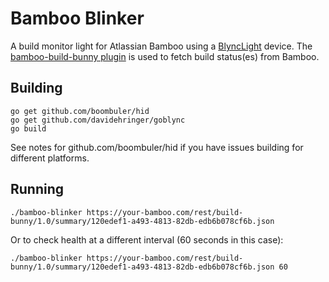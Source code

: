 # Bamboo Blinker

A build monitor light for Atlassian Bamboo using a [BlyncLight](http://www.embrava.com/) device. 
The [bamboo-build-bunny plugin](https://bitbucket.org/eddiewebb/bamboo-build-bunny/wiki/Home) is 
used to fetch build status(es) from Bamboo.

## Building

```
go get github.com/boombuler/hid
go get github.com/davidehringer/goblync
go build
```

See notes for github.com/boombuler/hid if you have issues building for different platforms.

## Running

```
./bamboo-blinker https://your-bamboo.com/rest/build-bunny/1.0/summary/120edef1-a493-4813-82db-edb6b078cf6b.json
```
Or to check health at a different interval (60 seconds in this case):

```
./bamboo-blinker https://your-bamboo.com/rest/build-bunny/1.0/summary/120edef1-a493-4813-82db-edb6b078cf6b.json 60
```